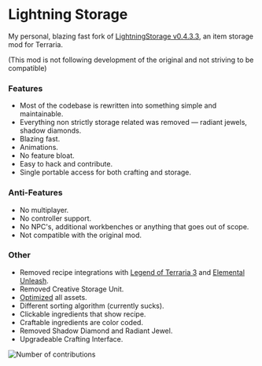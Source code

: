 # Lightning Storage
My personal, blazing fast fork of [LightningStorage v0.4.3.3](https://github.com/blushiemagic/LightningStorage), an item storage mod for Terraria.  

(This mod is not following development of the original and not striving to be compatible)

### Features
* Most of the codebase is rewritten into something simple and maintainable.
* Everything non strictly storage related was removed — radiant jewels, shadow diamonds.
* Blazing fast.
* Animations.
* No feature bloat.
* Easy to hack and contribute.
* Single portable access for both crafting and storage.

### Anti-Features
* No multiplayer.
* No controller support.
* No NPC's, additional workbenches or anything that goes out of scope.
* Not compatible with the original mod.

### Other
* Removed recipe integrations with [Legend of Terraria 3](https://forums.terraria.org/index.php?threads/legend-of-terraria-3.44805/) and [Elemental Unleash](https://forums.terraria.org/index.php?threads/elemental-unleash-bluemagics-endgame-bosses-mod.45905/).
* Removed Creative Storage Unit.
* [Optimized](https://github.com/Elvyria/LightningStorage/commit/6bc708071cd2c8b712f5f8f36c19c9afd2b0a066) all assets.
* Different sorting algorithm (currently sucks). 
* Clickable ingredients that show recipe.
* Craftable ingredients are color coded.
* Removed Shadow Diamond and Radiant Jewel.
* Upgradeable Crafting Interface.

<img src="https://user-images.githubusercontent.com/2061234/222936304-36f09187-28f9-468e-a018-fdacf9ae2a5c.png" alt="Number of contributions"></img>

